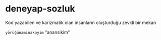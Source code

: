 # deneyap-sozluk
Kod yazabilen ve karizmatik olan insanların oluşturduğu zevkli bir mekan

```yörüğünamınakoyim```
"anansikim"
